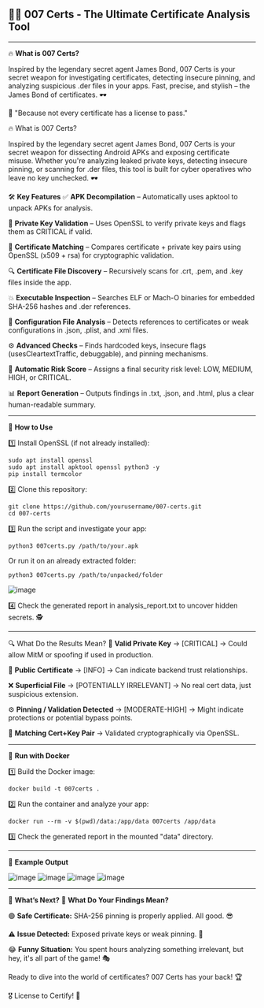 ## 🕵️‍♂️ **007 Certs - The Ultimate Certificate Analysis Tool**

--------------------------------------------
🔥 **What is 007 Certs?**

Inspired by the legendary secret agent James Bond, 007 Certs is your secret weapon for investigating certificates, detecting insecure pinning, and analyzing suspicious .der files in your apps. Fast, precise, and stylish – the James Bond of certificates. 🕶️

🎯 "Because not every certificate has a license to pass."

🔥 What is 007 Certs?

Inspired by the legendary secret agent James Bond, 007 Certs is your secret weapon for dissecting Android APKs and exposing certificate misuse. Whether you're analyzing leaked private keys, detecting insecure pinning, or scanning for .der files, this tool is built for cyber operatives who leave no key unchecked. 🕶️

🛠️ **Key Features**
✅ **APK Decompilation** – Automatically uses apktool to unpack APKs for analysis.

🔐 **Private Key Validation** – Uses OpenSSL to verify private keys and flags them as CRITICAL if valid.

📜 **Certificate Matching** – Compares certificate + private key pairs using OpenSSL (x509 + rsa) for cryptographic validation.

🔍 **Certificate File Discovery** – Recursively scans for .crt, .pem, and .key files inside the app.

💥 **Executable Inspection** – Searches ELF or Mach-O binaries for embedded SHA-256 hashes and .der references.

📁 **Configuration File Analysis** – Detects references to certificates or weak configurations in .json, .plist, and .xml files.

⚙️ **Advanced Checks** – Finds hardcoded keys, insecure flags (usesCleartextTraffic, debuggable), and pinning mechanisms.

🧠 **Automatic Risk Score** – Assigns a final security risk level: LOW, MEDIUM, HIGH, or CRITICAL.

📊 **Report Generation** – Outputs findings in .txt, .json, and .html, plus a clear human-readable summary.

--------------------------------------------
🚀 **How to Use**


1️⃣ Install OpenSSL (if not already installed):
```
sudo apt install openssl
sudo apt install apktool openssl python3 -y
pip install termcolor

```
2️⃣ Clone this repository:
```
git clone https://github.com/yourusername/007-certs.git
cd 007-certs
```
3️⃣ Run the script and investigate your app:
```
python3 007certs.py /path/to/your.apk

```
Or run it on an already extracted folder:
```
python3 007certs.py /path/to/unpacked/folder
```

![image](https://github.com/user-attachments/assets/8ebda133-2671-499e-91af-ef1df8c08d80)

4️⃣ Check the generated report in analysis_report.txt to uncover hidden secrets. 🕵️

--------------------------------------------

🔍 What Do the Results Mean?
🔐 **Valid Private Key** → [CRITICAL] → Could allow MitM or spoofing if used in production.

📜 **Public Certificate** → [INFO] → Can indicate backend trust relationships.

❌ **Superficial File** → [POTENTIALLY IRRELEVANT] → No real cert data, just suspicious extension.

⚙️ **Pinning / Validation Detected** → [MODERATE-HIGH] → Might indicate protections or potential bypass points.

🧪 **Matching Cert+Key Pair** → Validated cryptographically via OpenSSL.

--------------------------------------------
🚧 **Run with Docker**

1️⃣ Build the Docker image:
```
docker build -t 007certs .
```

2️⃣ Run the container and analyze your app:
```
docker run --rm -v $(pwd)/data:/app/data 007certs /app/data
```

3️⃣ Check the generated report in the mounted "data" directory.


--------------------------------------------
📝 **Example Output**

![image](https://github.com/user-attachments/assets/1f787ca7-adb8-4e07-84be-87a4138ade6f)
![image](https://github.com/user-attachments/assets/9f520f59-d1db-49c2-893c-afd111caefbf)
![image](https://github.com/user-attachments/assets/8bb1d92c-726a-4903-9044-cc493698e648)
![image](https://github.com/user-attachments/assets/640966a7-69cf-4d17-a36e-410bc38fbfa3)

--------------------------------------------

🔎 **What’s Next?**
📌 **What Do Your Findings Mean?**

🟢 **Safe Certificate:** SHA-256 pinning is properly applied. All good. 😎

⚠️ **Issue Detected:** Exposed private keys or weak pinning. 🚨

😂 **Funny Situation:** You spent hours analyzing something irrelevant, but hey, it's all part of the game! 🎭

Ready to dive into the world of certificates? 007 Certs has your back! 🏆


🎖️ License to Certify! 🚀
